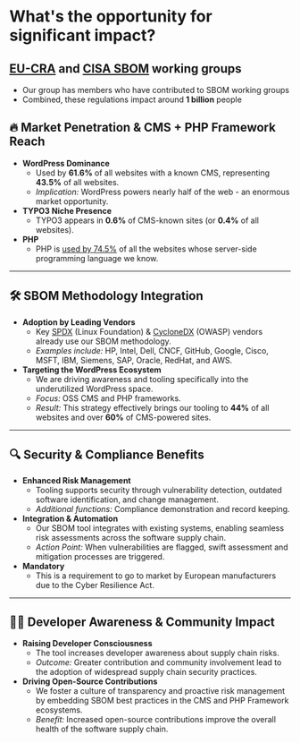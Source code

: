 # What's the opportunity for significant impact? 
## [EU-CRA](https://digital-strategy.ec.europa.eu/en/library/cyber-resilience-act) and [CISA SBOM](https://cisa.gov/sbom) working groups
  - Our group has members who have contributed to SBOM working groups
  - Combined, these regulations impact around **1 billion** people

## 🔥 Market Penetration & CMS + PHP Framework Reach

- **WordPress Dominance**  
  - Used by **61.6%** of all websites with a known CMS, representing **43.5%** of all websites.  
  - *Implication:* WordPress powers nearly half of the web - an enormous market opportunity.
- **TYPO3 Niche Presence**  
  - TYPO3 appears in **0.6%** of CMS-known sites (or **0.4%** of all websites).
- **PHP**
  - PHP is [used by 74.5%](https://w3techs.com/technologies/details/pl-php) of all the websites whose server-side programming language we know.

---

## 🛠 SBOM Methodology Integration

- **Adoption by Leading Vendors**  
  - Key  [SPDX](https://spdx.dev/) (Linux Foundation) & [CycloneDX](https://cyclonedx.org/about/supporters/) (OWASP) vendors already use our SBOM methodology.  
  - *Examples include:* HP, Intel, Dell, CNCF, GitHub, Google, Cisco, MSFT, IBM, Siemens, SAP, Oracle, RedHat, and AWS.
- **Targeting the WordPress Ecosystem**  
  - We are driving awareness and tooling specifically into the underutilized WordPress space.  
  - *Focus:* OSS CMS and PHP frameworks.
  - *Result:* This strategy effectively brings our tooling to **44%** of all websites and over **60%** of CMS-powered sites.

---

## 🔍 Security & Compliance Benefits

- **Enhanced Risk Management**  
  - Tooling supports security through vulnerability detection, outdated software identification, and change management.
  - *Additional functions:* Compliance demonstration and record keeping.
- **Integration & Automation**  
  - Our SBOM tool integrates with existing systems, enabling seamless risk assessments across the software supply chain.
  - *Action Point:* When vulnerabilities are flagged, swift assessment and mitigation processes are triggered.
- **Mandatory**
  -  This is a requirement to go to market by European manufacturers due to the Cyber Resilience Act. 
---

## 👩‍💻 Developer Awareness & Community Impact

- **Raising Developer Consciousness**  
  - The tool increases developer awareness about supply chain risks.  
  - *Outcome:* Greater contribution and community involvement lead to the adoption of widespread supply chain security practices.
- **Driving Open-Source Contributions**  
  - We foster a culture of transparency and proactive risk management by embedding SBOM best practices in the CMS and PHP Framework ecosystems.
  - *Benefit:* Increased open-source contributions improve the overall health of the software supply chain.
